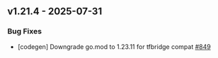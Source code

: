 ## v1.21.4 - 2025-07-31

### Bug Fixes

- [codegen] Downgrade go.mod to 1.23.11 for tfbridge compat [#849](https://github.com/pulumi/pulumi-yaml/pull/849)

